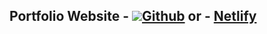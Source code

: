 
##  Portfolio Website - <img src="#181717"/></a><a href="https://wkdtpqls.github.io/HtmlCSSHardCoding/">Github</a> or - <a href="https://typescript-resume.netlify.app/">Netlify</a>
